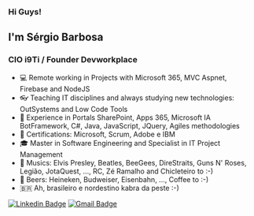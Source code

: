 ### Hi Guys!

## I'm Sérgio Barbosa

### CIO i9Ti / Founder Devworkplace

- 💻 Remote working in Projects with Microsoft 365, MVC Aspnet, Firebase and NodeJS
- 👓 Teaching IT disciplines and always studying new technologies: OutSystems and Low Code Tools  
- 🧰 Experience in Portals SharePoint, Apps 365, Microsoft IA BotFramework, C#, Java, JavaScript, JQuery, Agiles methodologies
- 📑 Certifications: Microsoft, Scrum, Adobe e IBM
- 🎓 Master in Software Engineering and Specialist in IT Project Management
- 🎼 Musics: Elvis Presley, Beatles, BeeGees, DireStraits, Guns N' Roses, Legião, JotaQuest, ..., RC, Zé Ramalho and Chicleteiro to :-) 
- 🍺 Beers: Heineken, Budweiser, Eisenbahn, ..., Coffee to :-)
- 🇧🇷  Ah, brasileiro e nordestino kabra da peste :-)

[![Linkedin Badge](https://img.shields.io/badge/LinkedIn-saabarbosa-blue)](https://www.linkedin.com/in/saabarbosa/) 
[![Gmail Badge](https://img.shields.io/badge/Gmail-saabarbosa-red)](mailto://saabarbosa@gmail.com) 

